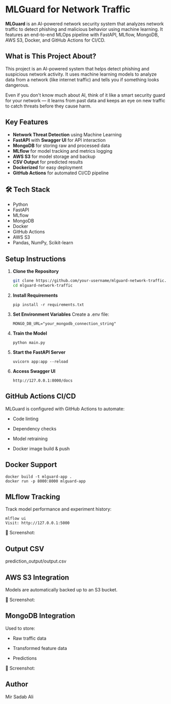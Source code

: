 # MLGuard for Network Traffic

**MLGuard** is an AI-powered network security system that analyzes network traffic to detect phishing and malicious behavior using machine learning. It features an end-to-end MLOps pipeline with FastAPI, MLflow, MongoDB, AWS S3, Docker, and GitHub Actions for CI/CD.

## What is This Project About?


This project is an AI-powered system that helps detect phishing and suspicious network activity. It uses machine learning models to analyze data from a network (like internet traffic) and tells you if something looks dangerous.

Even if you don't know much about AI, think of it like a smart security guard for your network — it learns from past data and keeps an eye on new traffic to catch threats before they cause harm.



##  Key Features

-  **Network Threat Detection** using Machine Learning
-  **FastAPI** with **Swagger UI** for API interaction
-  **MongoDB** for storing raw and processed data
-  **MLflow** for model tracking and metrics logging
-  **AWS S3** for model storage and backup
-  **CSV Output** for predicted results
-  **Dockerized** for easy deployment
-  **GitHub Actions** for automated CI/CD pipeline

## 🛠️ Tech Stack

- Python 
- FastAPI 
- MLflow 
- MongoDB 
- Docker 
- GitHub Actions 
- AWS S3 
- Pandas, NumPy, Scikit-learn 



## Setup Instructions

1. **Clone the Repository**
   ```bash
   git clone https://github.com/your-username/mlguard-network-traffic.git
   cd mlguard-network-traffic
   ```
2. **Install Requirements**
    ```
    pip install -r requirements.txt
    ```
3. **Set Environment Variables**
    Create a .env file:
    ```
    MONGO_DB_URL="your_mongodb_connection_string"

    ```
4. **Train the Model**
    ```
    python main.py
    ```
5. **Start the FastAPI Server**
    ```
    uvicorn app:app --reload
    ```
6. **Access Swagger UI**
    ```
    http://127.0.0.1:8000/docs
    ```

## GitHub Actions CI/CD
MLGuard is configured with GitHub Actions to automate:

- Code linting

- Dependency checks

- Model retraining

- Docker image build & push

## Docker Support
```
docker build -t mlguard-app .
docker run -p 8000:8000 mlguard-app
```
## MLflow Tracking
Track model performance and experiment history:
```
mlflow ui
Visit: http://127.0.0.1:5000
```
📸 Screenshot:

## Output CSV
prediction_output/output.csv



## AWS S3 Integration
Models are automatically backed up to an S3 bucket.

📸 Screenshot:


## MongoDB Integration
Used to store:

- Raw traffic data

- Transformed feature data

- Predictions

📸 Screenshot:



## Author
Mir Sadab Ali

